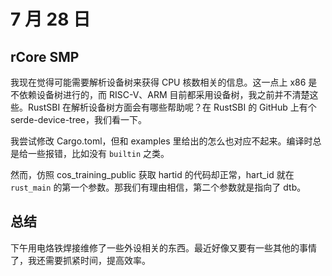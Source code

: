 # 7 月 28 日

## rCore SMP

我现在觉得可能需要解析设备树来获得 CPU 核数相关的信息。这一点上 x86 是不依赖设备树进行的，而 RISC-V、ARM 目前都采用设备树，我之前并不清楚这些。RustSBI 在解析设备树方面会有哪些帮助呢？在 RustSBI 的 GitHub 上有个 serde-device-tree，我们看一下。

我尝试修改 Cargo.toml，但和 examples 里给出的怎么也对应不起来。编译时总是给一些报错，比如没有 ```builtin``` 之类。

然而，仿照 cos_training_public 获取 hartid 的代码却正常，hart_id 就在 ```rust_main``` 的第一个参数。那我们有理由相信，第二个参数就是指向了 dtb。

## 总结

下午用电烙铁焊接维修了一些外设相关的东西。最近好像又要有一些其他的事情了，我还需要抓紧时间，提高效率。